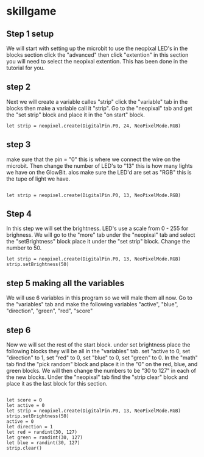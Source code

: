 # skillgame

## Step 1 setup
We will start with setting up the microbit to use the neopixal LED's
in the blocks section click the "advanced" then click "extention" 
in this section you will need to select the neopixal extention.
This has been done in the tutorial for you.

## step 2
Next we will create a variable calles "strip" click the "variable" tab
in the blocks then make a variable call it "strip". 
Go to the "neopixal" tab and get the  "set strip" block and place it in the "on start" block. 

```blocks
let strip = neopixel.create(DigitalPin.P0, 24, NeoPixelMode.RGB)

```

## step 3
make sure that the pin = "0" this is where we connect the wire on the microbit.
Then change the number of LED's to "13" this is how many lights we have on the GlowBit.
alos make sure the LED'd are set as "RGB" this is the tupe of light we have.

```blocks

let strip = neopixel.create(DigitalPin.P0, 13, NeoPixelMode.RGB)

```

## Step 4
In this step we will set the brightness. LED's use a scale from 0 - 255 for brighness.
We will go to the "more" tab
under the "neopixal" tab and select the "setBrightness" block place it under the "set strip" block.
Change the number to 50.

```blocks 
let strip = neopixel.create(DigitalPin.P0, 13, NeoPixelMode.RGB)
strip.setBrightness(50)
```
## step 5 making all the variables
We will use 6 variables in this program so we will male them all now.
Go to the "variables" tab and make the following variables
"active", "blue", "direction", "green", "red", "score"

## step 6
Now we will set the rest of the start block.
under set brightness place the following blocks they will be all in the "variables" tab.
set "active to 0, set "direction" to 1, set "red" to 0, set "blue" to 0, set "green" to 0.
In the "math" tab find the "pick random" block and place it in the "0" on the red, blue, and green blocks.
We will then change the numbers to be "30 to 127" in each of the new blocks.
Under the "neopixal" tab find the "strip clear" block and place it as the last block for this section.

```block

let score = 0
let active = 0
let strip = neopixel.create(DigitalPin.P0, 13, NeoPixelMode.RGB)
strip.setBrightness(50)
active = 0
let direction = 1
let red = randint(30, 127)
let green = randint(30, 127)
let blue = randint(30, 127)
strip.clear()
```



